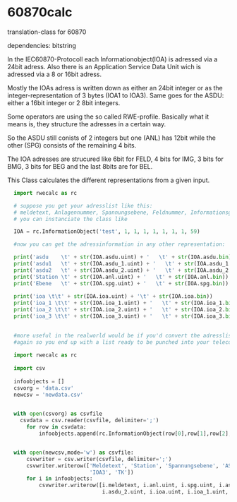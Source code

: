 # 60870calc
translation-class for 60870

dependencies: bitstring


In the IEC60870-Protocoll each Informationobject(IOA) is adressed via a 24bit adress.
Also there is an Application Service Data Unit wich is adressed via a 8 or 16bit adress.

Mostly the IOAs adress is written down as either an 24bit integer or as the integer-representation
of 3 bytes (IOA1 to IOA3).
Same goes for the ASDU: either a 16bit integer or 2 8bit integers.

Some operators are using the so called RWE-profile. Basically what it means is, they structure the
adresses in a certain way.

So the ASDU still conists of 2 integers but one (ANL) has 12bit while the other (SPG) consists of 
the remaining 4 bits.

The IOA adresses are strucured like 6bit for FELD, 4 bits for IMG, 3 bits for BMG, 3 bits for BEG 
and the last 8bits are for BEL.

This Class calculates the different representations from a given input.

```python
  import rwecalc as rc

  # suppose you get your adresslist like this:
  # meldetext, Anlagennummer, Spannungsebene, Feldnummer, Informationsgruppe, Betriebsmittelgruppe, Basiselementgruppe, Basiselemente, TK
  # you can instanciate the class like

  IOA = rc.InformationObject('test', 1, 1, 1, 1, 1, 1, 1, 59)

  #now you can get the adressinformation in any other representation:

  print('asdu    \t' + str(IOA.asdu.uint) + '   \t' + str(IOA.asdu.bin))
  print('asdu1   \t' + str(IOA.asdu_1.uint) + '   \t' + str(IOA.asdu_1.bin))
  print('asdu2   \t' + str(IOA.asdu_2.uint) + '   \t' + str(IOA.asdu_2.bin))
  print('Station \t' + str(IOA.anl.uint) + '   \t' + str(IOA.anl.bin))
  print('Ebene   \t' + str(IOA.spg.uint) + '   \t' + str(IOA.spg.bin))
  
  print('ioa \t\t' + str(IOA.ioa.uint) + '\t' + str(IOA.ioa.bin))
  print('ioa_1 \t\t' + str(IOA.ioa_1.uint) + '   \t' + str(IOA.ioa_1.bin))
  print('ioa_2 \t\t' + str(IOA.ioa_2.uint) + '   \t' + str(IOA.ioa_2.bin))
  print('ioa_3 \t\t' + str(IOA.ioa_3.uint) + '   \t' + str(IOA.ioa_3.bin))
  
```

```python
  #more useful in the realworld would be if you'd convert the adresslist to an csvfile, loop through it and save the result
  #again so you end up with a list ready to be punched into your telecontrolsystem
  
  import rwecalc as rc
  
  import csv
  
  infoobjects = []
  csvorg = 'data.csv'
  newcsv = 'newdata.csv'
  

  with open(csvorg) as csvfile
    csvdata = csv.reader(csvfile, delimiter=';')
      for row in csvdata:
          infoobjects.append(rc.InformationObject(row[0],row[1],row[2],row[3],row[4],row[5],row[6],row[7],row[8]))


  with open(newcsv,mode='w') as csvfile:
      csvwriter = csv.writer(csvfile, delimiter=';')
      csvwriter.writerow(['Meldetext', 'Station', 'Spannungsebene', 'ASDU', 'ASDU1', 'ASDU2', 'IOA', 'IOA1', 'IOA2',
                          'IOA3', 'TK'])
      for i in infoobjects:
          csvwriter.writerow([i.meldetext, i.anl.uint, i.spg.uint, i.asdu.uint, i.asdu_1.uint,
                              i.asdu_2.uint, i.ioa.uint, i.ioa_1.uint, i.ioa_2.uint, i.ioa_3.uint, i.tk])
                              
```
                              
